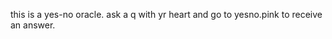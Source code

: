 <!DOCTYPE>
<html>
<p>this is a yes-no oracle. ask a q with yr heart and go to
<a ref="yesno.pink">yesno.pink</a>
  to receive an answer.</p>
  </html>

